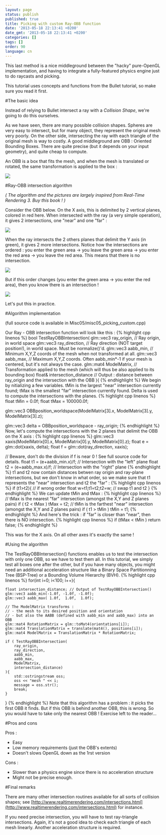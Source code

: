 ```yaml
---
layout: page
status: publish
published: true
title: Picking with custom Ray-OBB function
date: '2013-05-18 22:13:41 +0200'
date_gmt: '2013-05-18 22:13:41 +0200'
categories: []
tags: []
order: 90
language: cn
---
```


This last method is a nice middleground between the "hacky" pure-OpenGL implementation, and having to integrate a fully-featured physics engine just to do raycasts and picking.

This tutorial uses concepts and functions from the Bullet tutorial, so make sure you read it first.

#The basic idea

Instead of relying to Bullet intersect a ray with a *Collision Shape*, we're going to do this ourselves.

As we have seen, there are many possible collision shapes. Spheres are very easy to intersect, but for many object, they represent the original mesh very poorly. On the other side, intersecting the ray with each triangle of the original mesh is way to costly. A good middleground are OBB : Oriented Bounding Boxes. There are quite precise (but it depends on your input geometry), and quite cheap to compute.

An OBB is a box that fits the mesh, and when the mesh is translated or rotated, the same transformation is applied to the box :

![]({{site.baseurl}}/assets/images/tuto-picking-obb/OBB.png)


#Ray-OBB intersection algorithm

*( The algorithm and the pictures are largely inspired from Real-Time Rendering 3. Buy this book ! )*

Consider the OBB below. On the X axis, this is delimited by 2 vertical planes, colored in red here. When intersected with the ray (a very simple operation), it gives 2 intersections, one "near" and one "far" :

![]({{site.baseurl}}/assets/images/tuto-picking-obb/RayObb11.png)


When the ray intersects the 2 others planes that delimit the Y axis (in green), it gives 2 more intersections. Notice how the intersections are ordered : you enter the green area -> you leave the green area -> you enter the red area -> you leave the red area. This means that there is no intersection.

![]({{site.baseurl}}/assets/images/tuto-picking-obb/RayObb21.png)


 

But if this order changes (you enter the green area -> you enter the red area), then you know there is an intersection !

![]({{site.baseurl}}/assets/images/tuto-picking-obb/RayOBB31.png)


Let's put this in practice.

#Algorithm implementation

(full source code is available in Misc05/misc05_picking_custom.cpp)

Our Ray - OBB intersection function will look like this :
{% highlight cpp linenos %}
bool TestRayOBBIntersection(
	glm::vec3 ray_origin,        // Ray origin, in world space
	glm::vec3 ray_direction,     // Ray direction (NOT target position!), in world space. Must be normalize()'d.
	glm::vec3 aabb_min,          // Minimum X,Y,Z coords of the mesh when not transformed at all.
	glm::vec3 aabb_max,          // Maximum X,Y,Z coords. Often aabb_min*-1 if your mesh is centered, but it's not always the case.
	glm::mat4 ModelMatrix,       // Transformation applied to the mesh (which will thus be also applied to its bounding box)
	float& intersection_distance // Output : distance between ray_origin and the intersection with the OBB
){
{% endhighlight %}
We begin by nitializing a few variables. tMin is the largest "near" intersection currently found; tMax is the smallest "far" intersection currently found. Delta is used to compute the intersections with the planes.
{% highlight cpp linenos %}
float tMin = 0.0f;
float tMax = 100000.0f;

glm::vec3 OBBposition_worldspace(ModelMatrix[3].x, ModelMatrix[3].y, ModelMatrix[3].z);

glm::vec3 delta = OBBposition_worldspace - ray_origin;
{% endhighlight %}
Now, let's compute the intersections with the 2 planes that delimit the OBB on the X axis :
{% highlight cpp linenos %}
glm::vec3 xaxis(ModelMatrix[0].x, ModelMatrix[0].y, ModelMatrix[0].z);
float e = glm::dot(xaxis, delta);
float f = glm::dot(ray_direction, xaxis);

// Beware, don't do the division if f is near 0 ! See full source code for details.
float t1 = (e+aabb_min.x)/f; // Intersection with the "left" plane
float t2 = (e+aabb_max.x)/f; // Intersection with the "right" plane
{% endhighlight %}
t1 and t2 now contain distances betwen ray origin and ray-plane intersections, but we don't know in what order, so we make sure that t1 represents the "near" intersection and t2 the "far" :
{% highlight cpp linenos %}
if (t1>t2){ // if wrong order
	float w=t1;t1=t2;t2=w; // swap t1 and t2
}
{% endhighlight %}
We can update tMin and tMax :
{% highlight cpp linenos %}
// tMax is the nearest "far" intersection (amongst the X,Y and Z planes pairs)
if ( t2 < tMax ) tMax = t2;
// tMin is the farthest "near" intersection (amongst the X,Y and Z planes pairs)
if ( t1 > tMin ) tMin = t1;
{% endhighlight %}
And here's the trick : if "far" is closer than "near", then there is NO intersection.
{% highlight cpp linenos %}
if (tMax < tMin )
	return false;
{% endhighlight %}
 

This was for the X axis. On all other axes it's exactly the same !

 

#Using the algorithm

The TestRayOBBIntersection() functions enables us to test the intersection with only one OBB, so we have to test them all. In this tutorial, we simply test all boxes one after the other, but if you have many objects, you might need an additional acceleration structure like a Binary Space Partitionning Tree (BSP-Tree) or a Bounding Volume Hierarchy (BVH).
{% highlight cpp linenos %}
for(int i=0; i<100; i++){

	float intersection_distance; // Output of TestRayOBBIntersection()
	glm::vec3 aabb_min(-1.0f, -1.0f, -1.0f);
	glm::vec3 aabb_max( 1.0f,  1.0f,  1.0f);

	// The ModelMatrix transforms :
	// - the mesh to its desired position and orientation
	// - but also the AABB (defined with aabb_min and aabb_max) into an OBB
	glm::mat4 RotationMatrix = glm::toMat4(orientations[i]);
	glm::mat4 TranslationMatrix = translate(mat4(), positions[i]);
	glm::mat4 ModelMatrix = TranslationMatrix * RotationMatrix;

	if ( TestRayOBBIntersection(
		ray_origin, 
		ray_direction, 
		aabb_min, 
		aabb_max,
		ModelMatrix,
		intersection_distance)
	){
		std::ostringstream oss;
		oss << "mesh " << i;
		message = oss.str();
		break;
	}
}
{% endhighlight %}
Note that this algorithm has a problem : it picks the first OBB it finds. But if this OBB is behind another OBB, this is wrong. So you would have to take only the nearest OBB ! Exercise left to the reader...

#Pros and cons

Pros :

* Easy
* Low memory requirements (just the OBB's extents)
* Doesn't slows OpenGL down as the 1rst version

Cons :

* Slower than a physics engine since there is no acceleration structure
* Might not be precise enough.

 

#Final remarks

There are many other intersection routines available for all sorts of collision shapes; see [http://www.realtimerendering.com/intersections.html](http://www.realtimerendering.com/intersections.html) for instance.

If you need precise intersection, you will have to test ray-triangle intersections. Again, it's not a good idea to check each triangle of each mesh linearly. Another acceleration structure is required.
